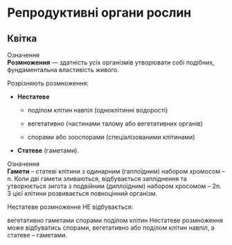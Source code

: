 # Репродуктивнi органи рослин

## Квітка

<div class="eoz-wrap">
<span class="eoz">Означення</span>
<div class="eoz-text">
<b>Розмноження</b> — здатнiсть усiх органiзмiв утворювати собi подiбних, фундаментальна властивiсть живого.
</div>
</div>

Розрізняють розмноження:

-   **Нестатеве**

    -   поділом клітин навпіл (одноклітинні водорості)

    -   вегетативно (частинами талому або вегетативних органів)

    -   спорами або зооспорами (спеціалізованими клітинами)

-   **Статеве** (гаметами).

<div class="eoz-wrap">
<span class="eoz">Означення</span>
<div class="eoz-text">
<b>Гамети</b> – статевi клiтини з одинарним (гаплоїдним) набором хромосом – n. Коли двi гамети зливаються, вiдбувається заплiднення та утворюється зигота з подвiйним (диплоїдним) набором хросомом – 2n. З цiєї клiтини розвивається повноцiнний органiзм.
</div>
</div>

<quiz>
    <question>
    <p>Нестатеве розмноження НЕ відбувається:</p>
    <answer>вегетативно</answer>
    <answer corrrect>гаметами</answer>
    <answer>спорами</answer>
    <answer>поділом клітин</answer>
    <explanation>Нестатеве розмноження може відбуватись спорами, вегетативно або поділом клітин навпіл, а статеве – гаметами.</explanation>
    </question>
</quiz>
